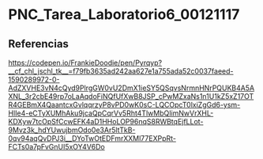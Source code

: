 # PNC_Tarea_Laboratorio6_00121117


## Referencias
https://codepen.io/FrankieDoodie/pen/Pyrqyp?__cf_chl_jschl_tk__=f79fb3635ad242aa627e1a755ada52c0037faeed-1590289972-0-AdZXVHE3vN4cQyd9PlrgGW0vU2DmX1ieSY5QSqvsNrmnHNrPQUKB4A5AXNL_3r2cbE49rp7oLaAqdoFiNQfUfXwB8JSP_cPwMZxaNs1n1U1kZ5xZ17OTR4GEBmX4QaantcxGvlqqrzyP8vPD0wK0sC-LQCOpcT0lxiZgGd6-ysm-HlIe4-eCTyXUMhAku9jcaQpCqrVv5Rht4TlwMbQIimNwVrXHL-KDXyw7tcOpSfCcwEFK4aD1HHoLOP96nqS8RWBtqEjfLLot-9Mvz3k_hdYUwujbmOdo0e3Ar5ltTkB-0qv94aqQvDPJ3i__DYoTwOtEDFmrXXMl77EXPpRt-FCTs0a7pFvGnUI5xOY4V6Do
